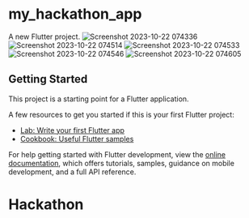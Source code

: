 # my_hackathon_app

A new Flutter project.
![Screenshot 2023-10-22 074336](https://github.com/sinisterkingg/my_hackathon_app/assets/132443204/0fa39c8c-fb8c-4e1a-9c88-90f97259d037)
![Screenshot 2023-10-22 074514](https://github.com/sinisterkingg/my_hackathon_app/assets/132443204/5ed01a70-7202-4ae7-9f87-e7586b369766)
![Screenshot 2023-10-22 074533](https://github.com/sinisterkingg/my_hackathon_app/assets/132443204/f46ca81a-a5aa-4ab9-b9be-6e328709518d)
![Screenshot 2023-10-22 074546](https://github.com/sinisterkingg/my_hackathon_app/assets/132443204/08f81aac-2562-4930-8de5-3b3c449cd31f)
![Screenshot 2023-10-22 074605](https://github.com/sinisterkingg/my_hackathon_app/assets/132443204/a5ce7476-0da2-4636-9574-c08a6ad3a748)



## Getting Started

This project is a starting point for a Flutter application.

A few resources to get you started if this is your first Flutter project:

- [Lab: Write your first Flutter app](https://docs.flutter.dev/get-started/codelab)
- [Cookbook: Useful Flutter samples](https://docs.flutter.dev/cookbook)

For help getting started with Flutter development, view the
[online documentation](https://docs.flutter.dev/), which offers tutorials,
samples, guidance on mobile development, and a full API reference.
# Hackathon
